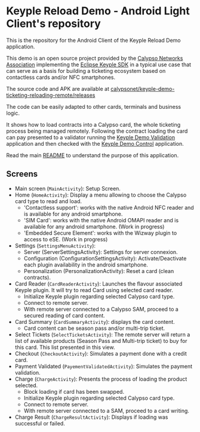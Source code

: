 # Keyple Reload Demo - Android Light Client's repository

This is the repository for the Android Client of the Keyple Reload Demo application.

This demo is an open source project provided by the [Calypso Networks Association](https://calypsonet.org) implementing
the [Eclipse Keyple SDK](https://keyple.org) in a typical use case that can serve as a basis for building a ticketing
ecosystem based on contactless cards and/or NFC smartphones.

The source code and APK are available at  [calypsonet/keyple-demo-ticketing-reloading-remote/releases](https://github.com/calypsonet/keyple-demo-ticketing-reloading-remote/releases)

The code can be easily adapted to other cards, terminals and business logic.

It shows how to load contracts into a Calypso card, the whole ticketing process being managed remotely.
Following the contract loading the card can pay presented to a validator running the 
[Keyple Demo Validation](https://github.com/calypsonet/keyple-demo-ticketing-validation-app) application and then checked with
the [Keyple Demo Control](https://github.com/calypsonet/keyple-demo-ticketing-control-app) application.

Read the main [README](https://github.com/calypsonet/keyple-demo-ticketing-reloading-remote#readme) to understand the purpose of this application.

## Screens

- Main screen (`MainActivity`): Setup Screen.
- Home (`HomeActivity`): Display a menu allowing to choose the Calypso card type to read and load.
  - 'Contactless support': works with the native Android NFC reader and is available for any android smartphone.
  - 'SIM Card': works with the native Android OMAPI reader and is available for any android smartphone. (Work in
    progress)
  - 'Embedded Secure Element': works with the Wizway plugin to access to eSE. (Work in progress)
- Settings (`SettingsMenuActivity`):
  - Server (ServerSettingsActivity): Settings for server connexion.
  - Configuration (ConfigurationSettingsActivity): Activate/Deactivate each plugin availability in the android
    smartphone.
  - Personalization (PersonalizationActivity): Reset a card (clean contracts).
- Card Reader (`CardReaderActivity`): Launches the flavour associated Keyple plugin. It will try to read Card using
  selected card reader.
  - Initialize Keyple plugin regarding selected Calypso card type.
  - Connect to remote server.
  - With remote server connected to a Calypso SAM, proceed to a secured reading of card content.
- Card Summary (`CardSummaryActivity`): displays the card content.
  - Card content can be season pass and/or multi-trip ticket.
- Select Tickets (`SelectTicketsActivity`): The remote server will return a list of available products (Season Pass and
  Multi-trip ticket) to buy for this card. This list presented in this view.
- Checkout (`CheckoutActivity`): Simulates a payment done with a credit card.
- Payment Validated (`PayementValidatedActivity`): Simulates the payment validation.
- Charge (`ChargeActivity`): Presents the process of loading the product selected.
  - Block loading if card has been swapped.
  - Initialize Keyple plugin regarding selected Calypso card type.
  - Connect to remote server.
  - With remote server connected to a SAM, proceed to a card writing.
- Charge Result (`ChargeResultActivity`): Displays if loading was successful or failed.